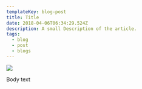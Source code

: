 ```yaml
---
templateKey: blog-post
title: Title
date: 2018-04-06T06:34:29.524Z
description: A small Description of the article.
tags:
  - blog
  - post
  - blogs
---
```

![](/img/tutorials.png)

Body text
